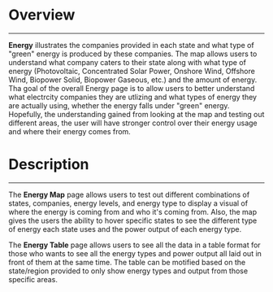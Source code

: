 # Overview
__________________________

__Energy__ illustrates the companies provided in each state and what type of "green" energy is produced by these companies. The map allows users to understand what company caters to their state along with what type of energy (Photovoltaic, Concentrated Solar Power, Onshore Wind, Offshore Wind, Biopower Solid, Biopower Gaseous, etc.) and the amount of energy. Tha goal of the overall Energy page is to allow users to better understand what electrcity companies they are utlizing and what types of energy they are actually using, whether the energy falls under "green" energy. Hopefully, the understanding gained from looking at the map and testing out different areas, the user will have stronger control over their energy usage and where their energy comes from. 

# Description
__________________________

The __Energy Map__ page allows users to test out different combinations of states, companies, energy levels, and energy type to display a visual of where the energy is coming from and who it's coming from. Also, the map gives the users the ability to hover specific states to see the different type of energy each state uses and the power output of each energy type. 

The __Energy Table__ page allows users to see all the data in a table format for those who wants to see all the energy types and power output all laid out in front of them at the same time. The table can be motified based on the state/region provided to only show energy types and output from those specific areas. 